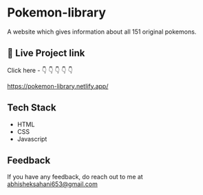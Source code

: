 
# Pokemon-library

A website which gives information about all 151 original pokemons.


## 🔗 Live Project link

Click here - 👇 👇 👇 👇 👇

https://pokemon-library.netlify.app/


  
## Tech Stack


- HTML
- CSS
- Javascript

  
## Feedback

If you have any feedback, do reach out to me at abhisheksahani653@gmail.com
  